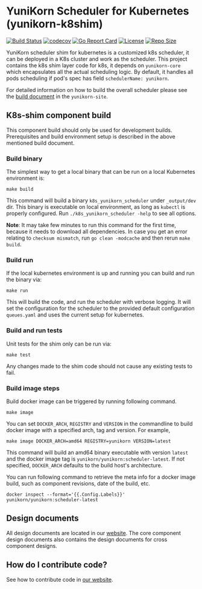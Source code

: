 <!--
* Licensed to the Apache Software Foundation (ASF) under one
* or more contributor license agreements.  See the NOTICE file
* distributed with this work for additional information
* regarding copyright ownership.  The ASF licenses this file
* to you under the Apache License, Version 2.0 (the
* "License"); you may not use this file except in compliance
* with the License.  You may obtain a copy of the License at
*
*      http://www.apache.org/licenses/LICENSE-2.0
*
* Unless required by applicable law or agreed to in writing, software
* distributed under the License is distributed on an "AS IS" BASIS,
* WITHOUT WARRANTIES OR CONDITIONS OF ANY KIND, either express or implied.
* See the License for the specific language governing permissions and
* limitations under the License.
-->

# YuniKorn Scheduler for Kubernetes (yunikorn-k8shim)

[![Build Status](https://github.com/apache/yunikorn-k8shim/actions/workflows/pre-commit.yml/badge.svg)](https://github.com/apache/yunikorn-k8shim/actions/workflows/pre-commit.yml)
[![codecov](https://codecov.io/gh/apache/yunikorn-k8shim/branch/master/graph/badge.svg)](https://codecov.io/gh/apache/yunikorn-k8shim)
[![Go Report Card](https://goreportcard.com/badge/github.com/apache/yunikorn-k8shim)](https://goreportcard.com/report/github.com/apache/yunikorn-k8shim)
[![License](https://img.shields.io/badge/License-Apache%202.0-blue.svg)](https://opensource.org/licenses/Apache-2.0)
[![Repo Size](https://img.shields.io/github/repo-size/apache/yunikorn-k8shim)](https://img.shields.io/github/repo-size/apache/yunikorn-k8shim)

YuniKorn scheduler shim for kubernetes is a customized k8s scheduler, it can be deployed in a K8s cluster and work as the scheduler.
This project contains the k8s shim layer code for k8s, it depends on `yunikorn-core` which encapsulates all the actual scheduling logic.
By default, it handles all pods scheduling if pod's spec has field `schedulerName: yunikorn`.

For detailed information on how to build the overall scheduler please see the [build document](https://yunikorn.apache.org/docs/next/developer_guide/build) in the `yunikorn-site`.

## K8s-shim component build
This component build should only be used for development builds.
Prerequisites and build environment setup is described in the above mentioned build document.

### Build binary
The simplest way to get a local binary that can be run on a local Kubernetes environment is: 
```
make build
```
This command will build a binary `k8s_yunikorn_scheduler` under `_output/dev` dir. This binary is executable on local environment, as long as `kubectl` is properly configured.
Run `./k8s_yunikorn_scheduler -help` to see all options.

**Note**: It may take few minutes to run this command for the first time, because it needs to download all dependencies.
In case you get an error relating to `checksum mismatch`, run `go clean -modcache` and then rerun `make build`.

### Build run
If the local kubernetes environment is up and running you can build and run the binary via: 
```
make run
```
This will build the code, and run the scheduler with verbose logging. 
It will set the configuration for the scheduler to the provided default configuration `queues.yaml` and uses the current setup for kubernetes.

### Build and run tests
Unit tests for the shim only can be run via:
```
make test
```
Any changes made to the shim code should not cause any existing tests to fail.

### Build image steps
Build docker image can be triggered by running following command.

```
make image
```

You can set `DOCKER_ARCH`, `REGISTRY` and `VERSION` in the commandline to build docker image with a specified arch, tag and version. For example,
```
make image DOCKER_ARCH=amd64 REGISTRY=yunikorn VERSION=latest
```
This command will build an amd64 binary executable with version `latest` and the docker image tag is `yunikorn/yunikorn:scheduler-latest`. If not specified, `DOCKER_ARCH` defaults to the build host's architecture.

You can run following command to retrieve the meta info for a docker image build, such as component revisions, date of the build, etc.

```
docker inspect --format='{{.Config.Labels}}' yunikorn/yunikorn:scheduler-latest
```

## Design documents
All design documents are located in our [website](http://yunikorn.apache.org/docs/next/design/architecture). 
The core component design documents also contains the design documents for cross component designs.

## How do I contribute code?

See how to contribute code in [our website](http://yunikorn.apache.org/community/how_to_contribute).
